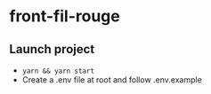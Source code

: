# front-fil-rouge

## Launch project
- `yarn && yarn start`
- Create a .env file at root and follow .env.example
